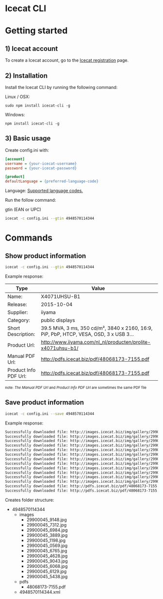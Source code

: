 # Icecat CLI


# Getting started

## 1) Icecat account
To create a Icecat account, go to the [Icecat registration](https://icecat.biz/registration/) page.

## 2) Installation
Install the Icecat CLI by running the following command:

Linux / OSX:
```
sudo npm install icecat-cli -g
```

Windows:
```
npm install icecat-cli -g
```

## 3) Basic usage

Create config.ini with:
```ini
[account]
username = {your-icecat-username}
password = {your-icecat-password} 

[product]
defaultLanguage = {preferred-language-code}
```
Language: [Supported language codes.](https://github.com/GreenCore/icecat/blob/master/Languages.md)


Run the follow command: 

gtin (EAN or UPC)

```bash
icecat -c config.ini --gtin 4948570114344
```


# Commands

## Show product information

```bash
icecat -c config.ini --gtin 4948570114344
```

Example response:


| Type | Value |
|---|---|
| Name: | X4071UHSU-B1 |
| Release:  |  2015-10-04        |
| Supplier:  | iiyama |
| Category: | public displays |
| Short Description: | 39.5 MVA, 3 ms, 350 cd/m², 3840 x 2160, 16:9, PiP, PbP, HTCP, VESA, OSD, 3 x USB 3… |
| Product Url:  | http://www.iiyama.com/nl_nl/producten/prolite-x4071uhsu-b1/ |
| Manual PDF Url: | http://pdfs.icecat.biz/pdf/48068173-7155.pdf |
| Product Info PDF Url:    | http://pdfs.icecat.biz/pdf/48068173-7155.pdf|

<sub>note: *The Manual PDF Url* and *Product Info PDF Url* are sometimes the same PDF file</sub>

## Save product information

```bash
icecat -c config.ini --save 4948570114344
```

Example response:
```bash
Successfully downloaded file: http://images.icecat.biz/img/gallery/29900045_6765.jpg
Successfully downloaded file: http://images.icecat.biz/img/gallery/29900045_6984.jpg
Successfully downloaded file: http://images.icecat.biz/img/gallery/29900045_6068.jpg
Successfully downloaded file: http://images.icecat.biz/img/gallery/29900045_1198.jpg
Successfully downloaded file: http://images.icecat.biz/img/gallery/29900045_4628.jpg
Successfully downloaded file: http://images.icecat.biz/img/gallery/29900045_9043.jpg
Successfully downloaded file: http://images.icecat.biz/img/gallery/29900045_5438.jpg
Successfully downloaded file: http://images.icecat.biz/img/gallery/29900045_9148.jpg
Successfully downloaded file: http://images.icecat.biz/img/gallery/29900045_0569.jpg
Successfully downloaded file: http://images.icecat.biz/img/gallery/29900045_3889.jpg
Successfully downloaded file: http://images.icecat.biz/img/gallery/29900045_7312.jpg
Successfully downloaded file: http://images.icecat.biz/img/gallery/29900045_6129.jpg
Successfully downloaded file: http://pdfs.icecat.biz/pdf/48068173-7155.pdf
Successfully downloaded file: http://pdfs.icecat.biz/pdf/48068173-7155.pdf
```

Creates folder structure:

- 4948570114344
    - images
        - 29900045_9148.jpg
        - 29900045_7312.jpg
        - 29900045_6984.jpg
        - 29900045_3889.jpg
        - 29900045_1198.jpg
        - 29900045_0569.jpg
        - 29900045_6765.jpg
        - 29900045_4628.jpg
        - 29900045_9043.jpg
        - 29900045_6068.jpg
        - 29900045_6129.jpg
        - 29900045_5438.jpg
    - pdfs
        - 48068173-7155.pdf
    - 4948570114344.xml

